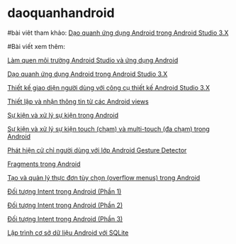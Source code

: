 # daoquanhandroid
#bài viêt tham khảo: <a href ="https://ngocminhtran.com/2018/07/11/dao-quanh-ung-dung-android-trong-android-studio-3-x/"> Dạo quanh ứng dụng Android trong Android Studio 3.X </a>

#Bài viết xem thêm:

<a href ="https://github.com/pnql2606/helloworld">Làm quen  môi trường Android Studio và ứng dụng Android </a>

<a href ="https://github.com/pnql2606/daoquanhandroid">Dạo quanh ứng dụng Android trong Android Studio 3.X</a>

<a href ="https://github.com/pnql2606/LayoutSample">Thiết kế giao diện người dùng với công cụ thiết kế Android Studio 3.X</a>

<a href ="https://github.com/pnql2606/MyFirstAndroidApplication">Thiết lập và nhận thông tin từ các Android views</a>

<a href ="https://github.com/pnql2606/-BasicViews-">Sự kiện và xử lý sự kiện trong Android</a>

<a href ="https://github.com/pnql2606/MotionEvent">Sự kiện và xử lý sự kiện touch (chạm) và multi-touch (đa chạm) trong Android</a>

<a href ="https://github.com/pnql2606/CommonGestures">Phát hiện cử chỉ người dùng với lớp Android Gesture Detector</a>

<a href ="https://github.com/pnql2606/FragmentExampleActivtiy">Fragments trong Android</a>

<a href ="https://github.com/pnql2606/MenuExampleActivity">Tạo và quản lý thực đơn tùy chọn (overflow menus) trong Android</a>

<a href ="https://github.com/pnql2606/ExplicitIntent">Đối tượng Intent trong Android (Phần 1)</a>

<a href ="https://github.com/pnql2606/ImplicitIntent">Đối tượng Intent trong Android (Phần 2)</a>

<a href ="https://github.com/pnql2606/SendBroadcast">Đối tượng Intent trong Android (Phần 3)</a>

<a href ="https://github.com/pnql2606/SQLiteDemoApplicationActivity">Lập trình cơ sở dữ liệu Android với SQLite</a>

